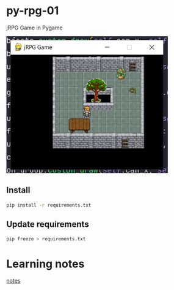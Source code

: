 # py-rpg-01
jRPG Game in Pygame

![image](./screenshots/Screenshot_2023-10-23.png)


## Install
```bash
pip install -r requirements.txt
```

## Update requirements
```bash
pip freeze > requirements.txt
```


# Learning notes
[notes](./notes.md)
